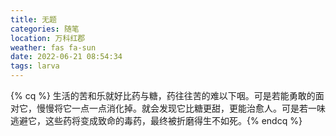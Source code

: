 ```yaml
---
title: 无题
categories: 随笔
location: 万科红郡
weather: fas fa-sun
date: 2022-06-21 08:54:34
tags: larva
---
```

{% cq %} 生活的苦和乐就好比药与糖，药往往苦的难以下咽。可是若能勇敢的面对它，慢慢将它一点一点消化掉。就会发现它比糖更甜，更能治愈人。可是若一味逃避它，这些药将变成致命的毒药，最终被折磨得生不如死。{% endcq %}